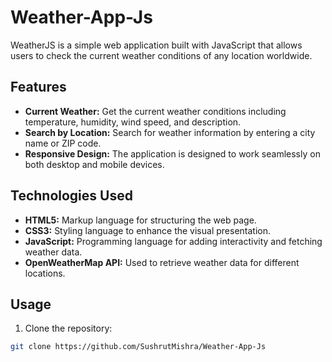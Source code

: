 # Weather-App-Js

WeatherJS is a simple web application built with JavaScript that allows users to check the current weather conditions of any location worldwide.

## Features

- **Current Weather:** Get the current weather conditions including temperature, humidity, wind speed, and description.
- **Search by Location:** Search for weather information by entering a city name or ZIP code.
- **Responsive Design:** The application is designed to work seamlessly on both desktop and mobile devices.

## Technologies Used

- **HTML5:** Markup language for structuring the web page.
- **CSS3:** Styling language to enhance the visual presentation.
- **JavaScript:** Programming language for adding interactivity and fetching weather data.
- **OpenWeatherMap API:** Used to retrieve weather data for different locations.

## Usage

1. Clone the repository:

```bash
git clone https://github.com/SushrutMishra/Weather-App-Js
